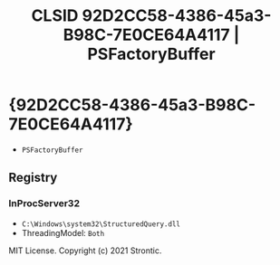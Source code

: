 ﻿---
title: "CLSID 92D2CC58-4386-45a3-B98C-7E0CE64A4117 | PSFactoryBuffer"
excerpt: What is COM-Object CLSID 92D2CC58-4386-45a3-B98C-7E0CE64A4117?
---

# {92D2CC58-4386-45a3-B98C-7E0CE64A4117}

* `PSFactoryBuffer`

## Registry


### InProcServer32

* `C:\Windows\system32\StructuredQuery.dll`
* ThreadingModel: `Both`

MIT License. Copyright (c) 2021 Strontic.


